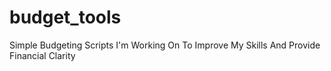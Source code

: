 # budget_tools
Simple Budgeting Scripts I'm Working On To Improve My Skills And Provide Financial Clarity
